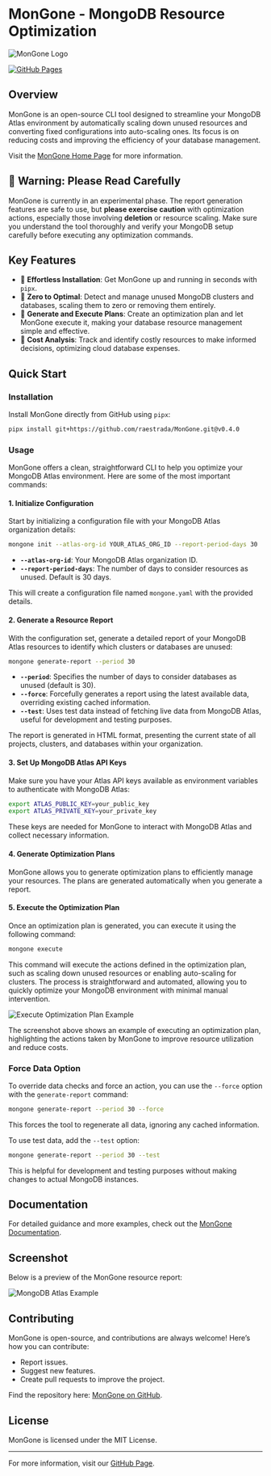 # MonGone - MongoDB Resource Optimization

![MonGone Logo](https://res.cloudinary.com/dyknhuvxt/image/upload/v1731607427/mongone_wnzxyl.png)

[![GitHub Pages](https://img.shields.io/badge/GitHub-Pages-blue)](https://raestrada.github.io/mongone/)

## Overview
MonGone is an open-source CLI tool designed to streamline your MongoDB Atlas environment by automatically scaling down unused resources and converting fixed configurations into auto-scaling ones. Its focus is on reducing costs and improving the efficiency of your database management.

Visit the [MonGone Home Page](https://raestrada.github.io/mongone/) for more information.

## 🚨 Warning: Please Read Carefully
MonGone is currently in an experimental phase. The report generation features are safe to use, but **please exercise caution** with optimization actions, especially those involving **deletion** or resource scaling. Make sure you understand the tool thoroughly and verify your MongoDB setup carefully before executing any optimization commands.

## Key Features
- 🚒 **Effortless Installation**: Get MonGone up and running in seconds with `pipx`.
- 🚀 **Zero to Optimal**: Detect and manage unused MongoDB clusters and databases, scaling them to zero or removing them entirely.
- 📝 **Generate and Execute Plans**: Create an optimization plan and let MonGone execute it, making your database resource management simple and effective.
- 💸 **Cost Analysis**: Track and identify costly resources to make informed decisions, optimizing cloud database expenses.

## Quick Start
### Installation
Install MonGone directly from GitHub using `pipx`:

```sh
pipx install git+https://github.com/raestrada/MonGone.git@v0.4.0
```

### Usage
MonGone offers a clean, straightforward CLI to help you optimize your MongoDB Atlas environment. Here are some of the most important commands:

#### 1. Initialize Configuration
Start by initializing a configuration file with your MongoDB Atlas organization details:

```sh
mongone init --atlas-org-id YOUR_ATLAS_ORG_ID --report-period-days 30
```
- **`--atlas-org-id`**: Your MongoDB Atlas organization ID.
- **`--report-period-days`**: The number of days to consider resources as unused. Default is 30 days.

This will create a configuration file named `mongone.yaml` with the provided details.

#### 2. Generate a Resource Report
With the configuration set, generate a detailed report of your MongoDB Atlas resources to identify which clusters or databases are unused:

```sh
mongone generate-report --period 30
```
- **`--period`**: Specifies the number of days to consider databases as unused (default is 30).
- **`--force`**: Forcefully generates a report using the latest available data, overriding existing cached information.
- **`--test`**: Uses test data instead of fetching live data from MongoDB Atlas, useful for development and testing purposes.

The report is generated in HTML format, presenting the current state of all projects, clusters, and databases within your organization.

#### 3. Set Up MongoDB Atlas API Keys
Make sure you have your Atlas API keys available as environment variables to authenticate with MongoDB Atlas:

```sh
export ATLAS_PUBLIC_KEY=your_public_key
export ATLAS_PRIVATE_KEY=your_private_key
```
These keys are needed for MonGone to interact with MongoDB Atlas and collect necessary information.

#### 4. Generate Optimization Plans
MonGone allows you to generate optimization plans to efficiently manage your resources. The plans are generated automatically when you generate a report.

#### 5. Execute the Optimization Plan
Once an optimization plan is generated, you can execute it using the following command:

```sh
mongone execute
```
This command will execute the actions defined in the optimization plan, such as scaling down unused resources or enabling auto-scaling for clusters. The process is straightforward and automated, allowing you to quickly optimize your MongoDB environment with minimal manual intervention.

![Execute Optimization Plan Example](https://res.cloudinary.com/dyknhuvxt/image/upload/v1731724625/mongone-execute_xbdq6l.png)

The screenshot above shows an example of executing an optimization plan, highlighting the actions taken by MonGone to improve resource utilization and reduce costs.

### Force Data Option
To override data checks and force an action, you can use the `--force` option with the `generate-report` command:

```sh
mongone generate-report --period 30 --force
```
This forces the tool to regenerate all data, ignoring any cached information.

To use test data, add the `--test` option:

```sh
mongone generate-report --period 30 --test
```
This is helpful for development and testing purposes without making changes to actual MongoDB instances.

## Documentation
For detailed guidance and more examples, check out the [MonGone Documentation](https://raestrada.github.io/MonGone/docs.html).

## Screenshot
Below is a preview of the MonGone resource report:

![MongoDB Atlas Example](https://res.cloudinary.com/dyknhuvxt/image/upload/v1731674258/mongo-example_kzkqlh.png)

## Contributing
MonGone is open-source, and contributions are always welcome! Here’s how you can contribute:
- Report issues.
- Suggest new features.
- Create pull requests to improve the project.

Find the repository here: [MonGone on GitHub](https://github.com/raestrada/MonGone).

## License
MonGone is licensed under the MIT License.

---

For more information, visit our [GitHub Page](https://raestrada.github.io/mongone/).
